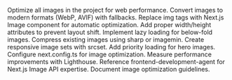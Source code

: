 Optimize all images in the project for web performance. Convert images to modern formats (WebP, AVIF) with fallbacks. Replace img tags with Next.js Image component for automatic optimization. Add proper width/height attributes to prevent layout shift. Implement lazy loading for below-fold images. Compress existing images using sharp or imagemin. Create responsive image sets with srcset. Add priority loading for hero images. Configure next.config.ts for image optimization. Measure performance improvements with Lighthouse. Reference frontend-development-agent for Next.js Image API expertise. Document image optimization guidelines.
